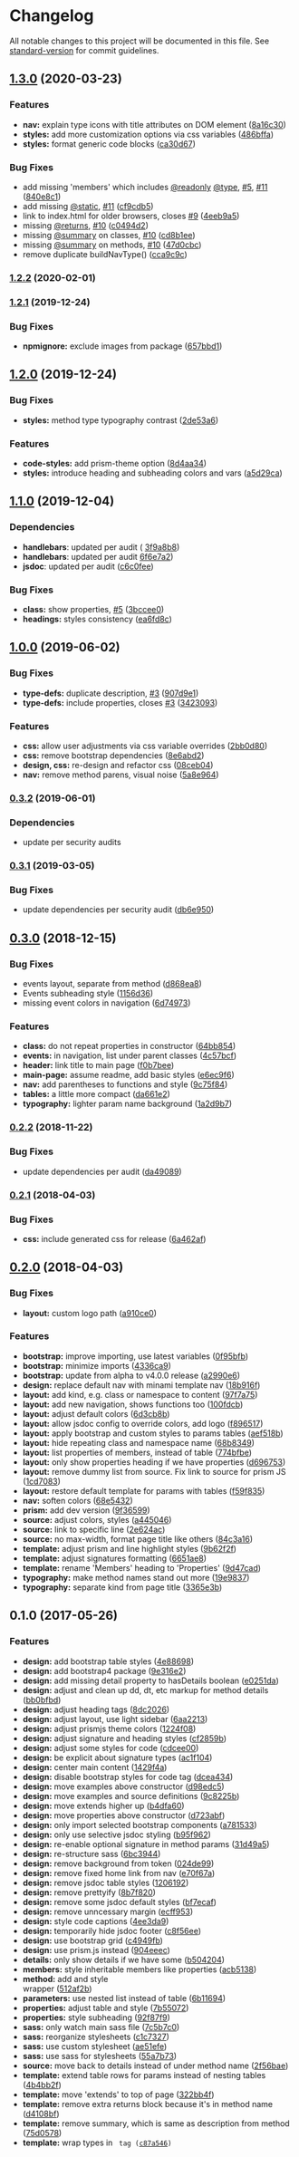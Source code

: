 # Changelog

All notable changes to this project will be documented in this file. See [standard-version](https://github.com/conventional-changelog/standard-version) for commit guidelines.

## [1.3.0](https://github.com/julie-ng/tidy-jsdoc/compare/v1.2.2...v1.3.0) (2020-03-23)


### Features

* **nav:** explain type icons with title attributes on DOM element ([8a16c30](https://github.com/julie-ng/tidy-jsdoc/commit/8a16c301457f044f3110c633d840fbc5a4104302))
* **styles:** add more customization  options via css variables ([486bffa](https://github.com/julie-ng/tidy-jsdoc/commit/486bffa6049f6585e52f975006d7abe371093a45))
* **styles:** format generic code blocks ([ca30d67](https://github.com/julie-ng/tidy-jsdoc/commit/ca30d67c29a303a6fad9aca16c3e35460966c2a6))


### Bug Fixes

* add missing 'members' which includes [@readonly](https://github.com/readonly) [@type](https://github.com/type), [#5](https://github.com/julie-ng/tidy-jsdoc/issues/5), [#11](https://github.com/julie-ng/tidy-jsdoc/issues/11) ([840e8c1](https://github.com/julie-ng/tidy-jsdoc/commit/840e8c194f28221dad6465397b2d88846e92a3cd))
* add missing [@static](https://github.com/static), [#11](https://github.com/julie-ng/tidy-jsdoc/issues/11) ([cf9cdb5](https://github.com/julie-ng/tidy-jsdoc/commit/cf9cdb5d04e3fc485959bb5585db33b7d0282240))
* link to index.html for older browsers, closes [#9](https://github.com/julie-ng/tidy-jsdoc/issues/9) ([4eeb9a5](https://github.com/julie-ng/tidy-jsdoc/commit/4eeb9a5cb4de369aee6bd0091f61491de0650e9f))
* missing [@returns](https://github.com/returns), [#10](https://github.com/julie-ng/tidy-jsdoc/issues/10) ([c0494d2](https://github.com/julie-ng/tidy-jsdoc/commit/c0494d2d1721491e178bf720ae2770188ff052e9))
* missing [@summary](https://github.com/summary) on classes, [#10](https://github.com/julie-ng/tidy-jsdoc/issues/10) ([cd8b1ee](https://github.com/julie-ng/tidy-jsdoc/commit/cd8b1ee03fd0ae28233267a70a357aa7eb9a508d))
* missing [@summary](https://github.com/summary) on methods, [#10](https://github.com/julie-ng/tidy-jsdoc/issues/10) ([47d0cbc](https://github.com/julie-ng/tidy-jsdoc/commit/47d0cbcec04ddac7059f7221e887522178c582a6))
* remove duplicate buildNavType() ([cca9c9c](https://github.com/julie-ng/tidy-jsdoc/commit/cca9c9cd56903a1ee339da1871ab2ce492a0ecb5))

### [1.2.2](https://github.com/julie-ng/tidy-jsdoc/compare/v1.2.1...v1.2.2) (2020-02-01)


### [1.2.1](https://github.com/julie-ng/tidy-jsdoc/compare/v1.2.0...v1.2.1) (2019-12-24)


### Bug Fixes

* **npmignore:** exclude images from package ([657bbd1](https://github.com/julie-ng/tidy-jsdoc/commit/657bbd1))



## [1.2.0](https://github.com/julie-ng/tidy-jsdoc/compare/v1.1.0...v1.2.0) (2019-12-24)


### Bug Fixes

* **styles:** method type typography contrast ([2de53a6](https://github.com/julie-ng/tidy-jsdoc/commit/2de53a6))


### Features

* **code-styles:** add prism-theme option ([8d4aa34](https://github.com/julie-ng/tidy-jsdoc/commit/8d4aa34))
* **styles:** introduce heading and subheading colors and vars ([a5d29ca](https://github.com/julie-ng/tidy-jsdoc/commit/a5d29ca))



## [1.1.0](https://github.com/julie-ng/tidy-jsdoc/compare/v1.0.0...v1.1.0) (2019-12-04)

### Dependencies

- **handlebars**: updated per audit ( [3f9a8b8](https://github.com/julie-ng/tidy-jsdoc/commit/3f9a8b8))
- **handlebars**: updated per audit [6f6e7a2](https://github.com/julie-ng/tidy-jsdoc/commit/6f6e7a2))
- **jsdoc**: updated per audit ([c6c0fee](https://github.com/julie-ng/tidy-jsdoc/commit/c6c0fee))

### Bug Fixes

* **class:** show properties, [#5](https://github.com/julie-ng/tidy-jsdoc/issues/5) ([3bccee0](https://github.com/julie-ng/tidy-jsdoc/commit/3bccee0))
* **headings:** styles consistency ([ea6fd8c](https://github.com/julie-ng/tidy-jsdoc/commit/ea6fd8c))



## [1.0.0](https://github.com/julie-ng/tidy-jsdoc/compare/v0.3.2...v1.0.0) (2019-06-02)


### Bug Fixes

* **type-defs:** duplicate description, [#3](https://github.com/julie-ng/tidy-jsdoc/issues/3) ([907d9e1](https://github.com/julie-ng/tidy-jsdoc/commit/907d9e1))
* **type-defs:** include properties, closes [#3](https://github.com/julie-ng/tidy-jsdoc/issues/3) ([3423093](https://github.com/julie-ng/tidy-jsdoc/commit/3423093))


### Features

* **css:** allow user adjustments via css variable overrides ([2bb0d80](https://github.com/julie-ng/tidy-jsdoc/commit/2bb0d80))
* **css:** remove bootstrap dependencies ([8e6abd2](https://github.com/julie-ng/tidy-jsdoc/commit/8e6abd2))
* **design, css:** re-design and refactor css ([08ceb04](https://github.com/julie-ng/tidy-jsdoc/commit/08ceb04))
* **nav:** remove method parens, visual noise ([5a8e964](https://github.com/julie-ng/tidy-jsdoc/commit/5a8e964))



### [0.3.2](https://github.com/julie-ng/tidy-jsdoc/compare/v0.3.1...v0.3.2) (2019-06-01)

### Dependencies

* update per security audits

### [0.3.1](https://github.com/julie-ng/tidy-jsdoc/compare/v0.3.0...v0.3.1) (2019-03-05)


### Bug Fixes

* update dependencies per security audit ([db6e950](https://github.com/julie-ng/tidy-jsdoc/commit/db6e950))



<a name="0.3.0"></a>
## [0.3.0](https://github.com/julie-ng/tidy-jsdoc/compare/v0.2.2...v0.3.0) (2018-12-15)


### Bug Fixes

* events layout, separate from method ([d868ea8](https://github.com/julie-ng/tidy-jsdoc/commit/d868ea8))
* Events subheading style ([1156d36](https://github.com/julie-ng/tidy-jsdoc/commit/1156d36))
* missing event colors in navigation ([6d74973](https://github.com/julie-ng/tidy-jsdoc/commit/6d74973))


### Features

* **class:** do not repeat properties in constructor ([64bb854](https://github.com/julie-ng/tidy-jsdoc/commit/64bb854))
* **events:** in navigation, list under parent classes ([4c57bcf](https://github.com/julie-ng/tidy-jsdoc/commit/4c57bcf))
* **header:** link title to main page ([f0b7bee](https://github.com/julie-ng/tidy-jsdoc/commit/f0b7bee))
* **main-page:** assume readme, add basic styles ([e6ec9f6](https://github.com/julie-ng/tidy-jsdoc/commit/e6ec9f6))
* **nav:** add parentheses to functions and style ([9c75f84](https://github.com/julie-ng/tidy-jsdoc/commit/9c75f84))
* **tables:** a little more compact ([da661e2](https://github.com/julie-ng/tidy-jsdoc/commit/da661e2))
* **typography:** lighter param name background ([1a2d9b7](https://github.com/julie-ng/tidy-jsdoc/commit/1a2d9b7))



<a name="0.2.2"></a>
### [0.2.2](https://github.com/julie-ng/tidy-jsdoc/compare/v0.2.1...v0.2.2) (2018-11-22)


### Bug Fixes

* update dependencies per audit ([da49089](https://github.com/julie-ng/tidy-jsdoc/commit/da49089))



<a name="0.2.1"></a>
### [0.2.1](https://github.com/julie-ng/tidy-jsdoc/compare/v0.2.0...v0.2.1) (2018-04-03)


### Bug Fixes

* **css:** include generated css for release ([6a462af](https://github.com/julie-ng/tidy-jsdoc/commit/6a462af))



<a name="0.2.0"></a>
## [0.2.0](https://github.com/julie-ng/tidy-jsdoc/compare/v0.1.0...v0.2.0) (2018-04-03)


### Bug Fixes

* **layout:** custom logo path ([a910ce0](https://github.com/julie-ng/tidy-jsdoc/commit/a910ce0))


### Features

* **bootstrap:** improve importing, use latest variables ([0f95bfb](https://github.com/julie-ng/tidy-jsdoc/commit/0f95bfb))
* **bootstrap:** minimize imports ([4336ca9](https://github.com/julie-ng/tidy-jsdoc/commit/4336ca9))
* **bootstrap:** update from alpha to v4.0.0 release ([a2990e6](https://github.com/julie-ng/tidy-jsdoc/commit/a2990e6))
* **design:** replace default nav with minami template nav ([18b916f](https://github.com/julie-ng/tidy-jsdoc/commit/18b916f))
* **layout:** add kind, e.g. class or namespace to content ([97f7a75](https://github.com/julie-ng/tidy-jsdoc/commit/97f7a75))
* **layout:** add new navigation, shows functions too ([100fdcb](https://github.com/julie-ng/tidy-jsdoc/commit/100fdcb))
* **layout:** adjust default colors ([6d3cb8b](https://github.com/julie-ng/tidy-jsdoc/commit/6d3cb8b))
* **layout:** allow jsdoc config to override colors, add logo ([f896517](https://github.com/julie-ng/tidy-jsdoc/commit/f896517))
* **layout:** apply bootstrap and custom styles to params tables ([aef518b](https://github.com/julie-ng/tidy-jsdoc/commit/aef518b))
* **layout:** hide repeating class and namespace name ([68b8349](https://github.com/julie-ng/tidy-jsdoc/commit/68b8349))
* **layout:** list properties of members, instead of table ([774bfbe](https://github.com/julie-ng/tidy-jsdoc/commit/774bfbe))
* **layout:** only show properties heading if we have properties ([d696753](https://github.com/julie-ng/tidy-jsdoc/commit/d696753))
* **layout:** remove dummy list from source. Fix link to source for prism JS ([1cd7083](https://github.com/julie-ng/tidy-jsdoc/commit/1cd7083))
* **layout:** restore default template for params with tables ([f59f835](https://github.com/julie-ng/tidy-jsdoc/commit/f59f835))
* **nav:** soften colors ([68e5432](https://github.com/julie-ng/tidy-jsdoc/commit/68e5432))
* **prism:** add dev version ([9f36599](https://github.com/julie-ng/tidy-jsdoc/commit/9f36599))
* **source:** adjust colors, styles ([a445046](https://github.com/julie-ng/tidy-jsdoc/commit/a445046))
* **source:** link to specific line ([2e624ac](https://github.com/julie-ng/tidy-jsdoc/commit/2e624ac))
* **source:** no max-width, format page title like others ([84c3a16](https://github.com/julie-ng/tidy-jsdoc/commit/84c3a16))
* **template:** adjust prism and line highlight styles ([9b62f2f](https://github.com/julie-ng/tidy-jsdoc/commit/9b62f2f))
* **template:** adjust signatures formatting ([6651ae8](https://github.com/julie-ng/tidy-jsdoc/commit/6651ae8))
* **template:** rename 'Members' heading to 'Properties' ([9d47cad](https://github.com/julie-ng/tidy-jsdoc/commit/9d47cad))
* **typography:** make method names stand out more ([19e9837](https://github.com/julie-ng/tidy-jsdoc/commit/19e9837))
* **typography:** separate kind from page title ([3365e3b](https://github.com/julie-ng/tidy-jsdoc/commit/3365e3b))



<a name="0.1.0"></a>
## 0.1.0 (2017-05-26)


### Features

* **design:** add bootstrap table styles ([4e88698](https://github.com/julie-ng/tidy-jsdoc/commit/4e88698))
* **design:** add bootstrap4 package ([9e316e2](https://github.com/julie-ng/tidy-jsdoc/commit/9e316e2))
* **design:** add missing detail property to hasDetails boolean ([e0251da](https://github.com/julie-ng/tidy-jsdoc/commit/e0251da))
* **design:** adjust and clean up dd, dt, etc markup for method details ([bb0bfbd](https://github.com/julie-ng/tidy-jsdoc/commit/bb0bfbd))
* **design:** adjust heading tags ([8dc2026](https://github.com/julie-ng/tidy-jsdoc/commit/8dc2026))
* **design:** adjust layout, use light sidebar ([6aa2213](https://github.com/julie-ng/tidy-jsdoc/commit/6aa2213))
* **design:** adjust prismjs theme colors ([1224f08](https://github.com/julie-ng/tidy-jsdoc/commit/1224f08))
* **design:** adjust signature and heading styles ([cf2859b](https://github.com/julie-ng/tidy-jsdoc/commit/cf2859b))
* **design:** adjust some styles for code ([cdcee00](https://github.com/julie-ng/tidy-jsdoc/commit/cdcee00))
* **design:** be explicit about signature types ([ac1f104](https://github.com/julie-ng/tidy-jsdoc/commit/ac1f104))
* **design:** center main content ([1429f4a](https://github.com/julie-ng/tidy-jsdoc/commit/1429f4a))
* **design:** disable bootstrap styles for code tag ([dcea434](https://github.com/julie-ng/tidy-jsdoc/commit/dcea434))
* **design:** move examples above constructor ([d98edc5](https://github.com/julie-ng/tidy-jsdoc/commit/d98edc5))
* **design:** move examples and source definitions ([9c8225b](https://github.com/julie-ng/tidy-jsdoc/commit/9c8225b))
* **design:** move extends higher up ([b4dfa60](https://github.com/julie-ng/tidy-jsdoc/commit/b4dfa60))
* **design:** move properties above constructor ([d723abf](https://github.com/julie-ng/tidy-jsdoc/commit/d723abf))
* **design:** only import selected bootstrap components ([a781533](https://github.com/julie-ng/tidy-jsdoc/commit/a781533))
* **design:** only use selective jsdoc styling ([b95f962](https://github.com/julie-ng/tidy-jsdoc/commit/b95f962))
* **design:** re-enable optional signature in method params ([31d49a5](https://github.com/julie-ng/tidy-jsdoc/commit/31d49a5))
* **design:** re-structure sass ([6bc3944](https://github.com/julie-ng/tidy-jsdoc/commit/6bc3944))
* **design:** remove background from token ([024de99](https://github.com/julie-ng/tidy-jsdoc/commit/024de99))
* **design:** remove fixed home link from nav ([e70f67a](https://github.com/julie-ng/tidy-jsdoc/commit/e70f67a))
* **design:** remove jsdoc table styles ([1206192](https://github.com/julie-ng/tidy-jsdoc/commit/1206192))
* **design:** remove prettyify ([8b7f820](https://github.com/julie-ng/tidy-jsdoc/commit/8b7f820))
* **design:** remove some jsdoc default styles ([bf7ecaf](https://github.com/julie-ng/tidy-jsdoc/commit/bf7ecaf))
* **design:** remove unncessary margin ([ecff953](https://github.com/julie-ng/tidy-jsdoc/commit/ecff953))
* **design:** style code captions ([4ee3da9](https://github.com/julie-ng/tidy-jsdoc/commit/4ee3da9))
* **design:** temporarily hide jsdoc footer ([c8f56ee](https://github.com/julie-ng/tidy-jsdoc/commit/c8f56ee))
* **design:** use bootstrap grid ([c4949fb](https://github.com/julie-ng/tidy-jsdoc/commit/c4949fb))
* **design:** use prism.js instead ([904eeec](https://github.com/julie-ng/tidy-jsdoc/commit/904eeec))
* **details:** only show details if we have some ([b504204](https://github.com/julie-ng/tidy-jsdoc/commit/b504204))
* **members:** style inheritable members like properties ([acb5138](https://github.com/julie-ng/tidy-jsdoc/commit/acb5138))
* **method:** add and style <article> wrapper ([512af2b](https://github.com/julie-ng/tidy-jsdoc/commit/512af2b))
* **parameters:** use nested list instead of table ([6b11694](https://github.com/julie-ng/tidy-jsdoc/commit/6b11694))
* **properties:** adjust table and style ([7b55072](https://github.com/julie-ng/tidy-jsdoc/commit/7b55072))
* **properties:** style subheading ([92f87f9](https://github.com/julie-ng/tidy-jsdoc/commit/92f87f9))
* **sass:** only watch main sass file ([7c5b7c0](https://github.com/julie-ng/tidy-jsdoc/commit/7c5b7c0))
* **sass:** reorganize stylesheets ([c1c7327](https://github.com/julie-ng/tidy-jsdoc/commit/c1c7327))
* **sass:** use custom stylesheet ([ae51efe](https://github.com/julie-ng/tidy-jsdoc/commit/ae51efe))
* **sass:** use sass for stylesheets ([55a7b73](https://github.com/julie-ng/tidy-jsdoc/commit/55a7b73))
* **source:** move back to details instead of under method name ([2f56bae](https://github.com/julie-ng/tidy-jsdoc/commit/2f56bae))
* **template:** extend table rows for params instead of nesting tables ([4b4bb2f](https://github.com/julie-ng/tidy-jsdoc/commit/4b4bb2f))
* **template:** move 'extends' to top of page ([322bb4f](https://github.com/julie-ng/tidy-jsdoc/commit/322bb4f))
* **template:** remove extra returns block because it's in method name ([d4108bf](https://github.com/julie-ng/tidy-jsdoc/commit/d4108bf))
* **template:** remove summary, which is same as description from method ([75d0578](https://github.com/julie-ng/tidy-jsdoc/commit/75d0578))
* **template:** wrap types in <code> tag ([c87a546](https://github.com/julie-ng/tidy-jsdoc/commit/c87a546))
